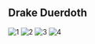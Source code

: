 ## Drake Duerdoth 

![1](https://user-images.githubusercontent.com/61568948/156081313-6c593515-5bc3-4160-b428-387f7ad91231.png)
![2](https://user-images.githubusercontent.com/61568948/156081323-764b867a-8ba1-465c-add0-061850d5e1f8.png)
![3](https://user-images.githubusercontent.com/61568948/156081328-2c49b135-4c78-49e8-af53-e55f42297395.png)
![4](https://user-images.githubusercontent.com/61568948/156081335-75cd69da-4c99-4f99-b87c-3aa381a4d082.png)
